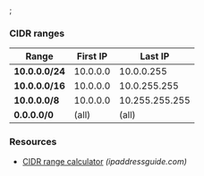 ;

### CIDR ranges

<table><thead><tr class="header"><th>Range</th><th>First IP</th><th>Last IP</th></tr></thead><tbody><tr class="odd"><td><strong>10.0.0.0/24</strong></td><td>10.0.0.0</td><td>10.0.0.255</td></tr><tr class="even"><td><strong>10.0.0.0/16</strong></td><td>10.0.0.0</td><td>10.0.255.255</td></tr><tr class="odd"><td><strong>10.0.0.0/8</strong></td><td>10.0.0.0</td><td>10.255.255.255</td></tr><tr class="even"><td><strong>0.0.0.0/0</strong></td><td>(all)</td><td>(all)</td></tr></tbody></table>

### Resources

-   [CIDR range calculator](http://ipaddressguide.com/cidr#range) *(ipaddressguide.com)*
